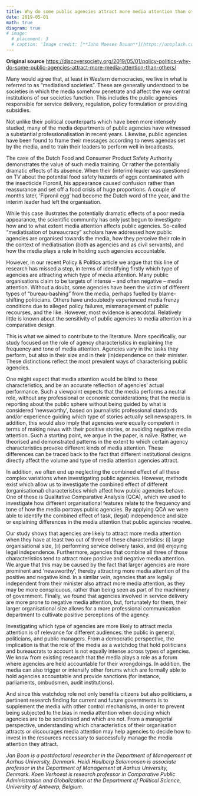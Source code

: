 ```yaml
---
title: Why do some public agencies attract more media attention than others? 
date: 2019-05-01
math: true
diagram: true
# image:
  # placement: 3
  # caption: 'Image credit: [**John Moeses Bauan**](https://unsplash.com/photos/OGZtQF8iC0g)'
---
```


**Original source**
https://discoversociety.org/2019/05/01/policy-politics-why-do-some-public-agencies-attract-more-media-attention-than-others/

Many would agree that, at least in Western democracies, we live in what is referred to as “mediatised societies”. These are generally understood to be societies in which the media somehow penetrate and affect the way central institutions of our societies function. This includes the public agencies responsible for service delivery, regulation, policy formulation or providing subsidies.

Not unlike their political counterparts which have been more intensely studied, many of the media departments of public agencies have witnessed a substantial professionalisation in recent years. Likewise, public agencies have been found to frame their messages according to news agendas set by the media, and to train their leaders to perform well in broadcasts.

The case of the Dutch Food and Consumer Product Safety Authority demonstrates the value of such media training. Or rather the potentially dramatic effects of its absence. When their (interim) leader was questioned on TV about the potential food safety hazards of eggs contaminated with the insecticide Fipronil, his appearance caused confusion rather than reassurance and set off a food crisis of huge proportions. A couple of months later, ‘Fipronil egg’ had become the Dutch word of the year, and the interim leader had left the organisation.

While this case illustrates the potentially dramatic effects of a poor media appearance, the scientific community has only just begun to investigate how and to what extent media attention affects public agencies. So-called “mediatisation of bureaucracy” scholars have addressed how public agencies are organised towards the media, how they perceive their role in the context of mediatisation (both as agencies and as civil servants), and how the media plays a role in holding such agencies accountable.

However, in our recent Policy & Politics article we argue that this line of research has missed a step, in terms of identifying firstly which type of agencies are attracting which type of media attention. Many public organisations claim to be targets of intense – and often negative – media attention. Without a doubt, some agencies have been the victim of different types of “bureau-bashing” from the media, perhaps fuelled by blame-shifting politicians. Others have undoubtedly experienced media frenzy conditions due to alleged policy failures, mismanagement of public recourses, and the like. However, most evidence is anecdotal. Relatively little is known about the sensitivity of public agencies to media attention in a comparative design.

This is what we aimed to contribute to the literature. More specifically, our study focused on the role of agency characteristics in explaining the frequency and tone of media attention. Agencies vary in the tasks they perform, but also in their size and in their (in)dependence on their minister. These distinctions reflect the most prevalent ways of characterising public agencies.

One might expect that media attention would be blind to these characteristics, and be an accurate reflection of agencies’ actual performance. Such a viewpoint expects that the media performs a neutral role, without any professional or economic considerations; that the media is reporting about the public sphere without being guided by what is considered ‘newsworthy’, based on journalistic professional standards and/or experience guiding which type of stories actually sell newspapers. In addition, this would also imply that agencies were equally competent in terms of making news with their positive stories, or avoiding negative media attention. Such a starting point, we argue in the paper, is naïve. Rather, we theorised and demonstrated patterns in the extent to which certain agency characteristics provoke different kinds of media attention. These differences can be traced back to the fact that different institutional designs directly affect the volume and type of media attention agencies attract.

In addition, we often end up neglecting the combined effect of all these complex variations when investigating public agencies. However, methods exist which allow us to investigate the combined effect of different (organisational) characteristics which affect how public agencies behave. One of these is Qualitative Comparative Analysis (QCA), which we used to investigate how different organisational features relate to the frequency and tone of how the media portrays public agencies. By applying QCA we were able to identify the combined effect of task, (legal) independence and size or explaining differences in the media attention that public agencies receive.

Our study shows that agencies are likely to attract more media attention when they have at least two out of three of these characteristics: (i) large organisational size, (ii) performing service delivery tasks, and (iii) enjoying legal independence. Furthermore, agencies that combine all three of those characteristics tend to attract more positive and negative media attention. We argue that this may be caused by the fact that larger agencies are more prominent and ‘newsworthy’, thereby attracting more media attention of the positive and negative kind. In a similar vein, agencies that are legally independent from their minister also attract more media attention, as they may be more conspicuous, rather than being seen as part of the machinery of government. Finally, we found that agencies involved in service delivery are more prone to negative media attention, but, fortunately for them, their larger organisational size allows for a more professional communication department to cultivate positive perceptions of the agency.

Investigating which type of agencies are more likely to attract media attention is of relevance for different audiences: the public in general, politicians, and public managers. From a democratic perspective, the implication is that the role of the media as a watchdog that hold politicians and bureaucrats to account is not equally intense across types of agencies. We know from existing research that the media plays a role as a forum where agencies are held accountable for their wrongdoings. In addition, the media can also trigger or intensify other forums which are formally able to hold agencies accountable and provide sanctions (for instance, parliaments, ombudsmen, audit institutions).

And since this watchdog role not only benefits citizens but also politicians, a pertinent research finding for current and future governments is to supplement the media with other control mechanisms, in order to prevent being subjected to the bias in media attention when deciding which agencies are to be scrutinised and which are not. From a managerial perspective, understanding which characteristics of their organisation attracts or discourages media attention may help agencies to decide how to invest in the resources necessary to successfully manage the media attention they attract.

*Jan Boon is a postdoctoral researcher in the Department of Management at Aarhus University, Denmark. Heidi Houlberg Salomonsen is associate professor in the Department of Management at Aarhus University, Denmark. Koen Verhoest is research professor in Comparative Public Administration and Globalization at the Department of Political Science, University of Antwerp, Belgium.*




